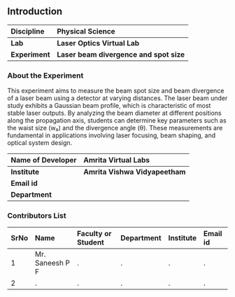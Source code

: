 ## Introduction


<b>Discipline | <b> Physical Science
:--|:--|
<b> Lab | <b> Laser Optics Virtual Lab
<b> Experiment|     <b> Laser beam divergence and spot size

### About the Experiment 
This experiment aims to measure the beam spot size and beam divergence of a laser beam using a detector at varying distances. The laser beam under study exhibits a Gaussian beam profile, which is characteristic of most stable laser outputs. By analyzing the beam diameter at different positions along the propagation axis, students can determine key parameters such as the waist size (w₀) and the divergence angle (θ). These measurements are fundamental in applications involving laser focusing, beam shaping, and optical system design.

<b>Name of Developer | <b> Amrita Virtual Labs
:--|:--|
<b> Institute | <b>  Amrita Vishwa Vidyapeetham
<b> Email id|     <b>  
<b> Department |  

### Contributors List

SrNo | Name | Faculty or Student | Department| Institute | Email id
:--|:--|:--|:--|:--|:--|
1 | Mr. Saneesh P F | . | . | . | .
2 | . | . | . | . | .
